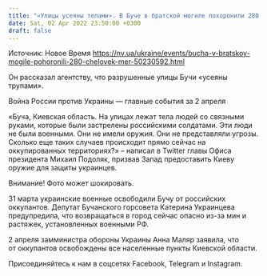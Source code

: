 ```yaml
---
title: "«Улицы усеяны телами». В Буче в братской могиле похоронили 280 человек — мэр"
date: Sat, 02 Apr 2022 23:50:00 +0300
draft: false
---
```

Источник: Новое Время https://nv.ua/ukraine/events/bucha-v-bratskoy-mogile-pohoronili-280-chelovek-mer-50230592.html


Он рассказал агентству, что разрушенные улицы Бучи «усеяны трупами».

Война России против Украины — главные события за 2 апреля

«Буча, Киевская область. На улицах лежат тела людей со связными руками, которые были застрелены российскими солдатами. Эти люди не были военными. Они не имели оружия. Они не представляли угрозы. Сколько еще таких случаев происходит прямо сейчас на оккупированных территориях?» – написал в Twitter главы Офиса президента Михаил Подоляк, призвав Запад предоставить Киеву оружие для защиты украинцев.

Внимание! Фото может шокировать.

31 марта украинские военные освободили Бучу от российских оккупантов. Депутат Бучанского горсовета Катерина Украинцева предупредила, что возвращаться в город сейчас опасно из-за мин и растяжек, установленных военными РФ.

2 апреля замминистра обороны Украины Анна Маляр заявила, что от оккупантов освобождены все населенные пункты Киевской области.

Присоединяйтесь к нам в соцсетях Facebook, Telegram и Instagram.
